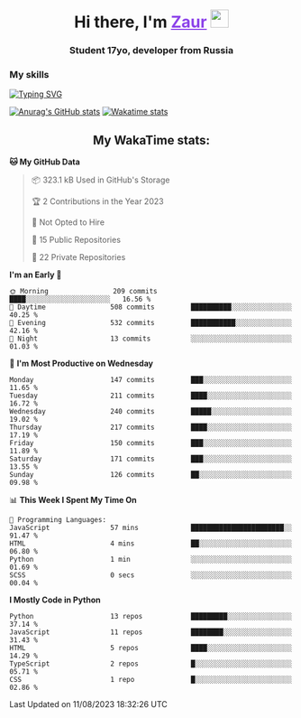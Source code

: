 <h1 align="center">
    Hi there, I'm 
    <a href="https://t.me/skyguy" target="_blank" style="color: #8C43EA">Zaur</a>
    <img src="https://github.com/blackcater/blackcater/raw/main/images/Hi.gif" height="32">
</h1>

<h3 align="center">
    Student 17yo, developer from Russia
</h3>  

### **My skills**
[![Typing SVG](https://readme-typing-svg.herokuapp.com?font=Oxanium&duration=3000&pause=1500&color=8C43EA&height=30&lines=Python:+FastAPI,+Flask,+Aiogram,+Telethon;SQL:+PostgreSQL,+SQLite;Javascript:+React.js;HTML,+CSS+(SCSS))](https://git.io/typing-svg)

[![Anurag's GitHub stats](https://github-readme-stats.vercel.app/api?username=mrskyguy&hide_title=true&count_private=true&show_icons=true&title_color=8C43EA&icon_color=BE57EA&bg_color=30,191919,341b56&text_color=B1B1B1&border_radius=10&hide_border=true)](https://github.com/anuraghazra/github-readme-stats)
[![Wakatime stats](https://github-readme-stats.vercel.app/api/wakatime?username=skyguy&hide_title=true&show_icons=true&title_color=8C43EA&icon_color=BE57EA&bg_color=30,191919,341b56&text_color=B1B1B1&border_radius=10&hide_border=true)](https://github.com/anuraghazra/github-readme-stats)


<h2 align="center"> My WakaTime stats: </h2>

<!--START_SECTION:waka-->
**🐱 My GitHub Data** 

> 📦 323.1 kB Used in GitHub's Storage 
 > 
> 🏆 2 Contributions in the Year 2023
 > 
> 🚫 Not Opted to Hire
 > 
> 📜 15 Public Repositories 
 > 
> 🔑 22 Private Repositories 
 > 
**I'm an Early 🐤** 

```text
🌞 Morning                209 commits         ████░░░░░░░░░░░░░░░░░░░░░   16.56 % 
🌆 Daytime                508 commits         ██████████░░░░░░░░░░░░░░░   40.25 % 
🌃 Evening                532 commits         ███████████░░░░░░░░░░░░░░   42.16 % 
🌙 Night                  13 commits          ░░░░░░░░░░░░░░░░░░░░░░░░░   01.03 % 
```
📅 **I'm Most Productive on Wednesday** 

```text
Monday                   147 commits         ███░░░░░░░░░░░░░░░░░░░░░░   11.65 % 
Tuesday                  211 commits         ████░░░░░░░░░░░░░░░░░░░░░   16.72 % 
Wednesday                240 commits         █████░░░░░░░░░░░░░░░░░░░░   19.02 % 
Thursday                 217 commits         ████░░░░░░░░░░░░░░░░░░░░░   17.19 % 
Friday                   150 commits         ███░░░░░░░░░░░░░░░░░░░░░░   11.89 % 
Saturday                 171 commits         ███░░░░░░░░░░░░░░░░░░░░░░   13.55 % 
Sunday                   126 commits         ██░░░░░░░░░░░░░░░░░░░░░░░   09.98 % 
```


📊 **This Week I Spent My Time On** 

```text
💬 Programming Languages: 
JavaScript               57 mins             ███████████████████████░░   91.47 % 
HTML                     4 mins              ██░░░░░░░░░░░░░░░░░░░░░░░   06.80 % 
Python                   1 min               ░░░░░░░░░░░░░░░░░░░░░░░░░   01.69 % 
SCSS                     0 secs              ░░░░░░░░░░░░░░░░░░░░░░░░░   00.04 % 
```

**I Mostly Code in Python** 

```text
Python                   13 repos            █████████░░░░░░░░░░░░░░░░   37.14 % 
JavaScript               11 repos            ████████░░░░░░░░░░░░░░░░░   31.43 % 
HTML                     5 repos             ████░░░░░░░░░░░░░░░░░░░░░   14.29 % 
TypeScript               2 repos             █░░░░░░░░░░░░░░░░░░░░░░░░   05.71 % 
CSS                      1 repo              █░░░░░░░░░░░░░░░░░░░░░░░░   02.86 % 
```




 Last Updated on 11/08/2023 18:32:26 UTC
<!--END_SECTION:waka-->
